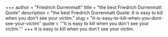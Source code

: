 +++
author = "Friedrich Durrenmatt"
title = "the best Friedrich Durrenmatt Quote"
description = "the best Friedrich Durrenmatt Quote: It is easy to kill when you don't see your victim."
slug = "it-is-easy-to-kill-when-you-dont-see-your-victim"
quote = '''It is easy to kill when you don't see your victim.'''
+++
It is easy to kill when you don't see your victim.
